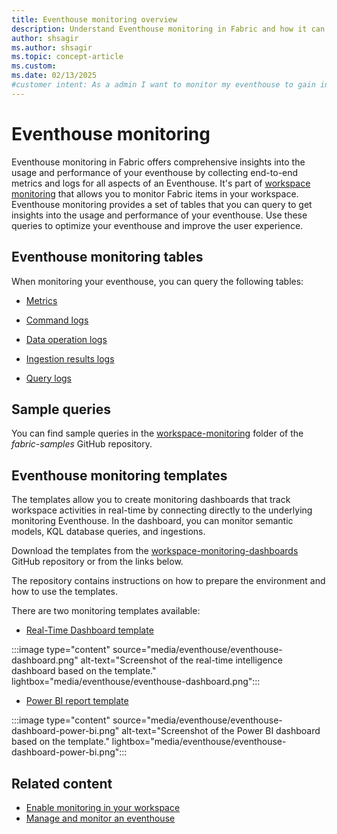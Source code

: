 ```yaml
---
title: Eventhouse monitoring overview
description: Understand Eventhouse monitoring in Fabric and how it can help you to gain insights into the usage and performance.
author: shsagir
ms.author: shsagir
ms.topic: concept-article
ms.custom:
ms.date: 02/13/2025
#customer intent: As a admin I want to monitor my eventhouse to gain insights into the usage and performance that I can optimize my eventhouse and improve the user experience.
---
```


# Eventhouse monitoring

Eventhouse monitoring in Fabric offers comprehensive insights into the usage and performance of your eventhouse by collecting end-to-end metrics and logs for all aspects of an Eventhouse. It's part of [workspace monitoring](../fundamentals/workspace-monitoring-overview.md) that allows you to monitor Fabric items in your workspace. Eventhouse monitoring provides a set of tables that you can query to get insights into the usage and performance of your eventhouse. Use these queries to optimize your eventhouse and improve the user experience.

## Eventhouse monitoring tables

When monitoring your eventhouse, you can query the following tables:

* [Metrics](monitor-metrics.md)

* [Command logs](monitor-logs-command.md)
* [Data operation logs](monitor-logs-data-operation.md)
* [Ingestion results logs](monitor-logs-ingestion-results.md)
* [Query logs](monitor-logs-query.md)

## Sample queries

You can find sample queries in the [workspace-monitoring](https://github.com/microsoft/fabric-samples/tree/main/workspace-monitoring) folder of the *fabric-samples* GitHub repository.

## Eventhouse monitoring templates

The templates allow you to create monitoring dashboards that track workspace activities in real-time by connecting directly to the underlying monitoring Eventhouse. In the dashboard, you can monitor semantic models, KQL database queries, and ingestions.

Download the templates from the [workspace-monitoring-dashboards](https://github.com/microsoft/fabric-toolbox/tree/main/monitoring/workspace-monitoring-dashboards) GitHub repository or from the links below. 

The repository contains instructions on how to prepare the environment and how to use the templates.

There are two monitoring templates available:

* [Real-Time Dashboard template](https://github.com/microsoft/fabric-toolbox/blob/main/monitoring/workspace-monitoring-dashboards/Fabric%20Workspace%20Monitoring%20Dashboard.json)

:::image type="content" source="media/eventhouse/eventhouse-dashboard.png" alt-text="Screenshot of the real-time intelligence dashboard based on the template." lightbox="media/eventhouse/eventhouse-dashboard.png":::

* [Power BI report template](https://github.com/microsoft/fabric-toolbox/blob/main/monitoring/workspace-monitoring-dashboards/Fabric%20Workspace%20Monitoring.pbit)

:::image type="content" source="media/eventhouse/eventhouse-dashboard-power-bi.png" alt-text="Screenshot of the Power BI dashboard based on the template." lightbox="media/eventhouse/eventhouse-dashboard-power-bi.png":::

## Related content

* [Enable monitoring in your workspace](../fundamentals/enable-workspace-monitoring.md)
* [Manage and monitor an eventhouse](manage-monitor-eventhouse.md)

